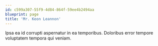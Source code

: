 ```yaml
---
id: c599a307-55f9-4d84-864f-59ee4b2494aa
blueprint: page
title: 'Mr. Keon Leannon'
---
```

Ipsa ea id corrupti aspernatur in ea temporibus. Doloribus error tempore voluptatem tempora qui veniam.